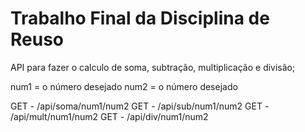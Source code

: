 # Trabalho Final da Disciplina de Reuso

API para fazer o calculo de soma, subtração, multiplicação e divisão;

num1 = o número desejado
num2 = o número desejado

GET - /api/soma/num1/num2
GET - /api/sub/num1/num2
GET - /api/mult/num1/num2
GET - /api/div/num1/num2